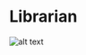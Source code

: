 # Librarian
![alt text](https://github.com/piotr979/[librarian]/blob/[main]/front_image.jpg?raw=true)